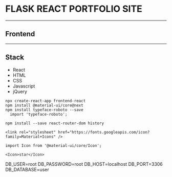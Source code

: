 # FLASK REACT PORTFOLIO SITE
---
## Frontend
---
## Stack
* React
* HTML
* CSS
* Javascript
* jQuery

```
npx create-react-app frontend-react
npm install @material-ui/core@next
npm install typeface-roboto --save
  import 'typeface-roboto';

npm install --save react-router-dom history
```

```
<link rel="stylesheet" href="https://fonts.googleapis.com/icon?family=Material+Icons" />

import Icon from '@material-ui/core/Icon';

<Icon>star</Icon>
```
DB_USER=root
DB_PASSWORD=root
DB_HOST=localhost
DB_PORT=3306
DB_DATABASE=user
